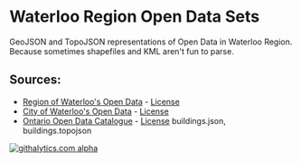# Waterloo Region Open Data Sets

GeoJSON and TopoJSON representations of Open Data in Waterloo Region. 
Because sometimes shapefiles and KML aren't fun to parse.

## Sources:
* [Region of Waterloo's Open Data](http://regionofwaterloo.ca/en/regionalGovernment/OpenDataHome.asp) - [License](http://regionofwaterloo.ca/en/regionalGovernment/OpenDataLicence.asp) 
* [City of Waterloo's Open Data](http://cityofwaterlooopendata.cloudapp.net/) - [License](http://www.waterloo.ca/en/opendata/opendatawaterloouserlicence.asp) 
* [Ontario Open Data Catalogue](http://www.ontario.ca/government/open-data-ontario) - [License](http://www.ontario.ca/government/open-government-licence-ontario)
  buildings.json, buildings.topojson

[![githalytics.com alpha](https://cruel-carlota.pagodabox.com/55f46318dc58d82b45a960ca0c812d17 "githalytics.com")](http://githalytics.com/mboos/wr-opendaata)

